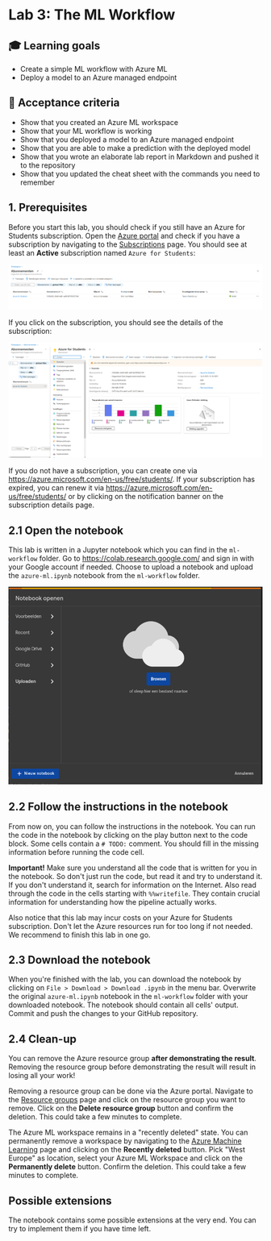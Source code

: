 # Lab 3: The ML Workflow

## :mortar_board: Learning goals

- Create a simple ML workflow with Azure ML
- Deploy a model to an Azure managed endpoint

## :memo: Acceptance criteria

- Show that you created an Azure ML workspace
- Show that your ML workflow is working
- Show that you deployed a model to an Azure managed endpoint
- Show that you are able to make a prediction with the deployed model
- Show that you wrote an elaborate lab report in Markdown and pushed it to the repository
- Show that you updated the cheat sheet with the commands you need to remember

## 1. Prerequisites

Before you start this lab, you should check if you still have an Azure for Students subscription. Open the [Azure portal](https://portal.azure.com) and check if you have a subscription by navigating to the [Subscriptions](https://portal.azure.com/#view/Microsoft_Azure_Billing/SubscriptionsBlade) page. You should see at least an **Active** subscription named `Azure for Students`:

![Azure for Students subscription](./img/subscriptions.png)

If you click on the subscription, you should see the details of the subscription:

![Azure for Students subscription details](./img/azure-for-students.png)

If you do not have a subscription, you can create one via <https://azure.microsoft.com/en-us/free/students/>. If your subscription has expired, you can renew it via <https://azure.microsoft.com/en-us/free/students/> or by clicking on the notification banner on the subscription details page.

## 2.1 Open the notebook

This lab is written in a Jupyter notebook which you can find in the `ml-workflow` folder. Go to <https://colab.research.google.com/> and sign in with your Google account if needed. Choose to upload a notebook and upload the `azure-ml.ipynb` notebook from the `ml-workflow` folder.

![Upload notebook](./img/upload-notebook.png)

## 2.2 Follow the instructions in the notebook

From now on, you can follow the instructions in the notebook. You can run the code in the notebook by clicking on the play button next to the code block. Some cells contain a `# TODO:` comment. You should fill in the missing information before running the code cell.

**Important!** Make sure you understand all the code that is written for you in the notebook. So don't just run the code, but read it and try to understand it. If you don't understand it, search for information on the Internet. Also read through the code in the cells starting with `%%writefile`. They contain crucial information for understanding how the pipeline actually works.

Also notice that this lab may incur costs on your Azure for Students subscription. Don't let the Azure resources run for too long if not needed. We recommend to finish this lab in one go.

## 2.3 Download the notebook

When you're finished with the lab, you can download the notebook by clicking on `File > Download > Download .ipynb` in the menu bar. Overwrite the original `azure-ml.ipynb` notebook in the `ml-workflow` folder with your downloaded notebook. The notebook should contain all cells' output. Commit and push the changes to your GitHub repository.

## 2.4 Clean-up

You can remove the Azure resource group **after demonstrating the result**. Removing the resource group before demonstrating the result will result in losing all your work!

Removing a resource group can be done via the Azure portal. Navigate to the [Resource groups](https://portal.azure.com/#blade/HubsExtension/BrowseResourceGroups) page and click on the resource group you want to remove. Click on the **Delete resource group** button and confirm the deletion. This could take a few minutes to complete.

The Azure ML workspace remains in a "recently deleted" state. You can permanently remove a workspace by navigating to the [Azure Machine Learning](https://portal.azure.com/#view/HubsExtension/BrowseResource/resourceType/Microsoft.MachineLearningServices%2Fworkspaces) page and clicking on the **Recently deleted** button. Pick "West Europe" as location, select your Azure ML Workspace and click on the **Permanently delete** button. Confirm the deletion. This could take a few minutes to complete.

## Possible extensions

The notebook contains some possible extensions at the very end. You can try to implement them if you have time left.
